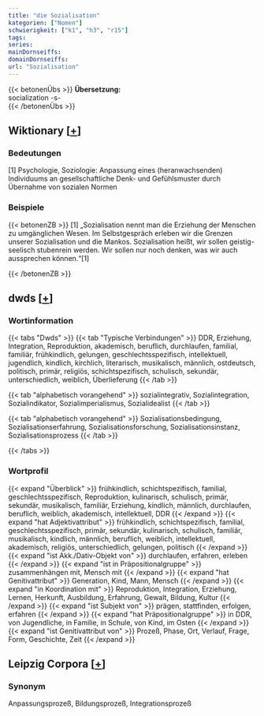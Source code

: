```yaml
---
title: "die Sozialisation"
kategorien: ["Nomen"]
schwierigkeit: ["k1", "h3", "r15"]
tags:
series:
mainDornseiffs:
domainDornseiffs:
url: "Sozialisation"
---
```


{{< betonenÜbs >}}
**Übersetzung:**  
socialization -s-  
{{< /betonenÜbs >}}

## Wiktionary [[+](https://de.wiktionary.org/wiki/Sozialisation)]

### Bedeutungen
[1] Psychologie, Soziologie: Anpassung eines (heranwachsenden) Individuums an gesellschaftliche Denk- und Gefühlsmuster durch Übernahme von sozialen Normen  

### Beispiele
{{< betonenZB >}}
[1] „Sozialisation nennt man die Erziehung der Menschen zu umgänglichen Wesen. Im Selbstgespräch erleben wir die Grenzen unserer Sozialisation und die Mankos. Sozialisation heißt, wir sollen geistig-seelisch stubenrein werden. Wir sollen nur noch denken, was wir auch aussprechen können.“[1]  

{{< /betonenZB >}}


## dwds [[+](https://www.dwds.de/wb/Sozialisation)]

### Wortinformation
{{< tabs "Dwds" >}}
{{< tab "Typische Verbindungen" >}}
DDR, Erziehung, Integration, Reproduktion, akademisch, beruflich, durchlaufen, familial, familiär, frühkindlich, gelungen, geschlechtsspezifisch, intellektuell, jugendlich, kindlich, kirchlich, literarisch, musikalisch, männlich, ostdeutsch, politisch, primär, religiös, schichtspezifisch, schulisch, sekundär, unterschiedlich, weiblich, Überlieferung
{{< /tab >}}

{{< tab "alphabetisch vorangehend" >}}
sozialintegrativ, Sozialintegration, Sozialindikator, Sozialimperialismus, Sozialidealist
{{< /tab >}}

{{< tab "alphabetisch vorangehend" >}}
Sozialisationsbedingung, Sozialisationserfahrung, Sozialisationsforschung, Sozialisationsinstanz, Sozialisationsprozess
{{< /tab >}}

{{< /tabs >}}

### Wortprofil
{{< expand "Überblick" >}} frühkindlich, schichtspezifisch, familial, geschlechtsspezifisch, Reproduktion, kulinarisch, schulisch, primär, sekundär, musikalisch, familiär, Erziehung, kindlich, männlich, durchlaufen, beruflich, weiblich, akademisch, intellektuell, DDR {{< /expand >}}
{{< expand "hat Adjektivattribut" >}} frühkindlich, schichtspezifisch, familial, geschlechtsspezifisch, primär, sekundär, kulinarisch, schulisch, familiär, musikalisch, kindlich, männlich, beruflich, weiblich, intellektuell, akademisch, religiös, unterschiedlich, gelungen, politisch {{< /expand >}}
{{< expand "ist Akk./Dativ-Objekt von" >}} durchlaufen, erfahren, erleben {{< /expand >}}
{{< expand "ist in Präpositionalgruppe" >}} zusammenhängen mit, Mensch mit {{< /expand >}}
{{< expand "hat Genitivattribut" >}} Generation, Kind, Mann, Mensch {{< /expand >}}
{{< expand "in Koordination mit" >}} Reproduktion, Integration, Erziehung, Lernen, Herkunft, Ausbildung, Erfahrung, Gewalt, Bildung, Kultur {{< /expand >}}
{{< expand "ist Subjekt von" >}} prägen, stattfinden, erfolgen, erfahren {{< /expand >}}
{{< expand "hat Präpositionalgruppe" >}} in DDR, von Jugendliche, in Familie, in Schule, von Kind, im Osten {{< /expand >}}
{{< expand "ist Genitivattribut von" >}} Prozeß, Phase, Ort, Verlauf, Frage, Form, Geschichte, Zeit {{< /expand >}}

## Leipzig Corpora [[+](https://corpora.uni-leipzig.de/en/res?word=Sozialisation&corpusId=deu_newscrawl-public_2018)]


### Synonym
Anpassungsprozeß, Bildungsprozeß, Integrationsprozeß

